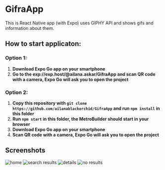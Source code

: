 # GifraApp

This is React Native app (with Expo) uses GIPHY API and shows gifs and information about them.

## How to start applicaton:

### Option 1:

1. **Download Expo Go app on your smartphone**
2. **Go to the exp://exp.host/@ailana.askar/GifraApp and scan QR code with a camera, Expo Go will ask you to open the project**

### Option 2:

1. **Copy this repository with `git clone https://github.com/ailanablackorchid/GifraApp` and run `npm install` in this folder**
2. **Run `npm start` in this folder, the MetroBuilder should start in your browser**
3. **Download Expo Go app on your smartphone**
4. **Scan QR code with a camera, Expo Go will ask you to open the project**



## Screenshots

![home](https://user-images.githubusercontent.com/26870948/134409251-f6934d2e-ba52-4f01-a51c-95a80594a1c8.jpg)
![search results](https://user-images.githubusercontent.com/26870948/134409425-eab47f3d-bce9-481d-9f48-f8fb248fb757.jpg)
![details](https://user-images.githubusercontent.com/26870948/134409400-bb3b734f-533c-4561-9722-5b01886235c6.jpg)
![no results](https://user-images.githubusercontent.com/26870948/134409365-ee02d9a0-8670-42ae-92e7-eba941960a79.jpg)
